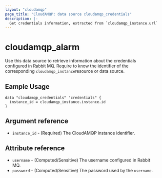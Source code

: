 ```yaml
---
layout: "cloudamqp"
page_title: "CloudAMQP: data source cloudamqp_credentials"
description: |-
  Get credentials information, extracted from `cloudamqp_instance.url`
---
```


# cloudamqp_alarm

Use this data source to retrieve information about the credentials configured in Rabbit MQ. Require to know the identifier of the corresponding `cloudamqp_instance`resource or data source.

## Eample Usage

```hcl
data "cloudamqp_credentials" "credentials" {
  instance_id = cloudamqp_instance.instance.id
}
```

## Argument reference

* `instance_id` - (Required) The CloudAMQP instance identifier.

## Attribute reference

* `username`    - (Computed/Sensitive) The username configured in Rabbit MQ.
* `password`    - (Computed/Sensitive) The password used by the `username`.
